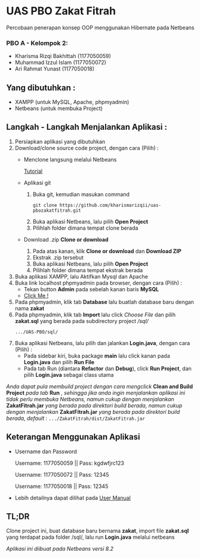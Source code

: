# UAS PBO Zakat Fitrah
Percobaan penerapan konsep OOP menggunakan Hibernate pada Netbeans

### PBO A - Kelompok 2:
- Kharisma Rizqi Bakhittah      (1177050059)
- Muhammad Izzul Islam          (1177050072) 
- Ari Rahmat Yunast             (1177050018)  

## Yang dibutuhkan :
- XAMPP (untuk MySQL, Apache, phpmyadmin)
- Netbeans (untuk membuka Project)

## Langkah - Langkah Menjalankan Aplikasi :
1. Persiapkan aplikasi yang dibutuhkan
2. Download/clone source code project, dengan cara (Pilih) :
    - Menclone langsung melalui Netbeans
      
      [Tutorial](https://www.joe0.com/2018/02/16/how-to-cloning-github-project-into-netbeans/)
    - Aplikasi git
      1. Buka git, kemudian masukan command
          ```
          git clone https://github.com/kharismarizqii/uas-pbozakatfitrah.git
          ```
      2. Buka aplikasi Netbeans, lalu pilih **Open Project**
      3. Pilihlah folder dimana tempat clone berada
    - Download .zip **Clone or download**
      1. Pada atas kanan, klik **Clone or download** dan **Download ZIP**
      2. Ekstrak .zip tersebut
      3. Buka aplikasi Netbeans, lalu pilih **Open Project**
      4. Pilihlah folder dimana tempat ekstrak berada
3. Buka aplikasi XAMPP, lalu Aktifkan Mysql dan Apache
4. Buka link localhost phpmyadmin pada browser, dengan cara (Pilih) :
    - Tekan button **Admin** pada sebelah kanan baris **MySQL**
    - [Click Me !](http://localhost/phpmyadmin/index.php) 
5. Pada phpmyadmin, klik tab **Database** lalu buatlah database baru dengan nama **zakat**
6. Pada phpmyadmin, klik tab **Import** lalu click _Choose File_ dan pilih **zakat.sql** yang berada pada subdirectory project */sql/*
   ```
   .../UAS-PBO/sql/
   ```
7. Buka aplikasi Netbeans, lalu pilih dan jalankan **Login.java**, dengan cara (Pilih) :
    - Pada sidebar kiri, buka package **main** lalu click kanan pada **Login.java** dan pilih **Run File**
    - Pada tab Run (diantara **Refactor** dan **Debug**), click **Run Project**, dan pilih **Login.java** sebagai class utama
    
_Anda dapat pula membuild project dengan cara mengclick_ __Clean and Build Project__ _pada tab_ __Run__ _, sehingga jika anda ingin menjalankan aplikasi ini tidak perlu membuka Netbeans, namun cukup dengan menjalankan_ __ZakatFitrah.jar__ _yang berada pada direktori build berada, namun cukup dengan menjalankan_ __ZakatFitrah.jar__ _yang berada pada direktori build berada, default :_
    ```
       .../ZakatFitrah/dist/ZakatFitrah.jar
    ```
    
## Keterangan Menggunakan Aplikasi
- Username dan Password

  Username: 1177050059 || Pass: kgdwfjrc123
  
  Username: 1177050072 || Pass: 12345
  
  Username: 1177050018 || Pass: 12345
  
- Lebih detailnya dapat dilihat pada [User Manual](https://github.com/kharismarizqii/UAS-PBOZakatFitrah/blob/master/USER_MANUAL.pdf)    

## TL;DR
Clone project ini, buat database baru bernama **zakat**, import file **zakat.sql** yang terdapat pada folder /sql/, lalu run **Login.java** melalui netbeans


_Aplikasi ini diibuat pada Netbeans versi 8.2_
